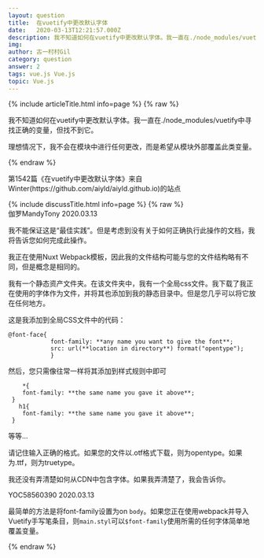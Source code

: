 ```yaml
---
layout: question
title:  在vuetify中更改默认字体
date:   2020-03-13T12:21:57.000Z
description: 我不知道如何在vuetify中更改默认字体。我一直在./node_modules/vuetify中寻找正确的变量，但找不到它。理想情况下，我不会在模块...
img: 
author: 古一村村Gil
category: question
answer: 2
tags: vue.js Vue.js
topic: Vue.js
---
```

<div class="article-root">
  <div class="article">
    {% include articleTitle.html info=page %}
    {% raw %}
    <div class="article-content"><p><font style="vertical-align: inherit;"><font style="vertical-align: inherit;">我不知道如何在vuetify中更改默认字体。</font><font style="vertical-align: inherit;">我一直在./node_modules/vuetify中寻找正确的变量，但找不到它。</font></font></p>

<p><font style="vertical-align: inherit;"><font style="vertical-align: inherit;">理想情况下，我不会在模块中进行任何更改，而是希望从模块外部覆盖此类变量。</font></font></p></div>
    {% endraw %}
  </div>
  <p class="winter_mark">第1542篇《在vuetify中更改默认字体》来自Winter(https://github.com/aiyld/aiyld.github.io)的站点</p>
  <div class="discuss-wrapper">
    {% include discussTitle.html info=page %}
    {% raw %}
    <div class="discuss-item">
        <div class="discuss-parent">
          <div class="discuss-meta">
            <span class="discuss-user">伽罗MandyTony</span>
            <span class="discuss-time">2020.03.13</span>
          </div>
          <div class="discuss-comment"><p><font style="vertical-align: inherit;"><font style="vertical-align: inherit;">我不能保证这是“最佳实践”。</font><font style="vertical-align: inherit;">但是考虑到没有关于如何正确执行此操作的文档，我将告诉您如何完成此操作。</font></font></p>

<p><font style="vertical-align: inherit;"><font style="vertical-align: inherit;">我正在使用Nuxt Webpack模板，因此我的文件结构可能与您的文件结构略有不同，但是概念是相同的。</font></font></p>

<p><font style="vertical-align: inherit;"><font style="vertical-align: inherit;">我有一个静态资产文件夹。</font><font style="vertical-align: inherit;">在该文件夹中，我有一个全局css文件。</font><font style="vertical-align: inherit;">我下载了我正在使用的字体作为文件，并将其也添加到我的静态目录中。</font><font style="vertical-align: inherit;">但是您几乎可以将它放在任何地方。</font></font></p>

<p><font style="vertical-align: inherit;"><font style="vertical-align: inherit;">这是我添加到全局CSS文件中的代码：</font></font></p>

<pre><code>@font-face{<font></font>
            font-family: **any name you want to give the font**;<font></font>
            src: url(**location in directory**) format("opentype");<font></font>
            }<font></font>
</code></pre>

<p><font style="vertical-align: inherit;"><font style="vertical-align: inherit;">然后，您只需像往常一样将其添加到样式规则中即可</font></font></p>

<pre><code>    *{<font></font>
    font-family: **the same name you gave it above**;<font></font>
 }<font></font>
   h1{<font></font>
    font-family: **the same name you gave it above**;<font></font>
 }<font></font>
</code></pre>

<p><font style="vertical-align: inherit;"><font style="vertical-align: inherit;">等等...</font></font></p>

<p><font style="vertical-align: inherit;"><font style="vertical-align: inherit;">请记住输入正确的格式。</font><font style="vertical-align: inherit;">如果您的文件以.otf格式下载，则为opentype。</font><font style="vertical-align: inherit;">如果为.ttf，则为truetype。</font></font></p>

<p><font style="vertical-align: inherit;"><font style="vertical-align: inherit;">我还没有弄清楚如何从CDN中包含字体。</font><font style="vertical-align: inherit;">如果我弄清楚了，我会告诉你。</font></font></p></div>
        </div></div><div class="discuss-item">
        <div class="discuss-parent">
          <div class="discuss-meta">
            <span class="discuss-user">YOC58560390</span>
            <span class="discuss-time">2020.03.13</span>
          </div>
          <div class="discuss-comment"><p><font style="vertical-align: inherit;"><font style="vertical-align: inherit;">最简单的方法是将font-family设置为on </font></font><code>body</code><font style="vertical-align: inherit;"><font style="vertical-align: inherit;">。</font><font style="vertical-align: inherit;">如果您正在使用webpack并导入Vuetify手写笔条目，则</font></font><code>main.styl</code><font style="vertical-align: inherit;"><font style="vertical-align: inherit;">可以</font></font><code>$font-family</code><font style="vertical-align: inherit;"><font style="vertical-align: inherit;">使用所需的任何字体</font><font style="vertical-align: inherit;">简单地覆盖</font><font style="vertical-align: inherit;">变量。</font></font></p></div>
        </div></div>
    {% endraw %}
  </div>
<div>
